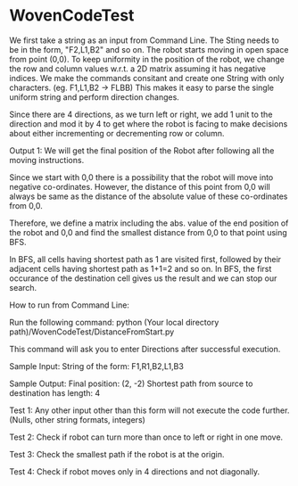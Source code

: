 # WovenCodeTest

We first take a string as an input from Command Line. The Sting needs to be in the form, "F2,L1,B2" and so on.
The robot starts moving in open space from point (0,0). To keep uniformity in the position of the robot, we change the row and column values w.r.t. a 2D matrix assuming it has negative indices.
We make the commands consitant and create one String with only characters. (eg. F1,L1,B2 -> FLBB)
This makes it easy to parse the single uniform string and perform direction changes.

Since there are 4 directions, as we turn left or right, we add 1 unit to the direction and mod it by 4 to get where the robot is facing to make decisions about either incrementing or decrementing row or column.

Output 1: We will get the final position of the Robot after following all the moving instructions.

Since we start with 0,0 there is a possibility that the robot will move into negative co-ordinates. However, the distance of this point from 0,0 will always be same as the distance of the absolute value of these co-ordinates from 0,0.

Therefore, we define a matrix including the abs. value of the end position of the robot and 0,0 and find the smallest distance from 0,0 to that point using BFS.

In BFS, all cells having shortest path as 1 are visited first, followed by their adjacent cells having shortest path as 1+1=2 and so on. In BFS, the first occurance of the destination cell gives us the result and we can stop our search.

How to run from Command Line:

Run the following command: python (Your local directory path)/WovenCodeTest/DistanceFromStart.py 

This command will ask you to enter Directions after successful execution.

Sample Input: String of the form: F1,R1,B2,L1,B3 

Sample Output: Final position:  (2, -2) 
               Shortest path from source to destination has length:  4

Test 1: Any other input other than this form will not execute the code further. (Nulls, other string formats, integers)

Test 2: Check if robot can turn more than once to left or right in one move.

Test 3: Check the smallest path if the robot is at the origin.

Test 4: Check if robot moves only in 4 directions and not diagonally.
